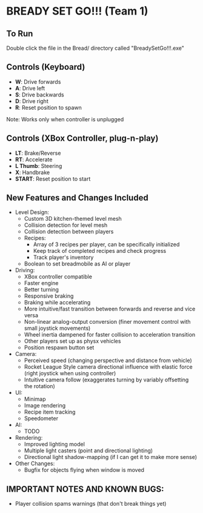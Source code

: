 # BREADY SET GO!!! (Team 1)

## To Run
Double click the file in the Bread/ directory called "BreadySetGo!!!.exe" 

## Controls (Keyboard)
- **W**: Drive forwards
- **A**: Drive left
- **S**: Drive backwards
- **D**: Drive right
- **R**: Reset position to spawn

Note: Works only when controller is unplugged

## Controls (XBox Controller, plug-n-play)
- **LT**: Brake/Reverse
- **RT**: Accelerate
- **L Thumb**: Steering
- **X**: Handbrake
- **START**: Reset position to start

## New Features and Changes Included
- Level Design:
  - Custom 3D kitchen-themed level mesh
  - Collision detection for level mesh
  - Collision detection between players
  - Recipes:
    - Array of 3 recipes per player, can be specifically initialized
    - Keep track of completed recipes and check progress
    - Track player's inventory
  - Boolean to set breadmobile as AI or player
- Driving:
  - XBox controller compatible
  - Faster engine
  - Better turning
  - Responsive braking
  - Braking while accelerating
  - More intuitive/fast transition between forwards and reverse and vice versa
  - Non-linear analog-output conversion (finer movement control with small joystick movements)
  - Wheel inertia dampened for faster collision to acceleration transition
  - Other players set up as physx vehicles
  - Position respawn button set
- Camera:
  - Perceived speed (changing perspective and distance from vehicle)
  - Rocket League Style camera directional influence with elastic force (right joystick when using controller)
  - Intuitive camera follow (exaggerates turning by variably offsetting the rotation)
- UI:
  - Minimap
  - Image rendering
  - Recipe item tracking
  - Speedometer
- AI:
  - TODO
- Rendering:
  - Improved lighting model
  - Multiple light casters (point and directional lighting)
  - Directional light shadow-mapping (if I can get it to make more sense)
- Other Changes:
  - Bugfix for objects flying when window is moved

## IMPORTANT NOTES AND KNOWN BUGS:
- Player collision spams warnings (that don't break things yet)

